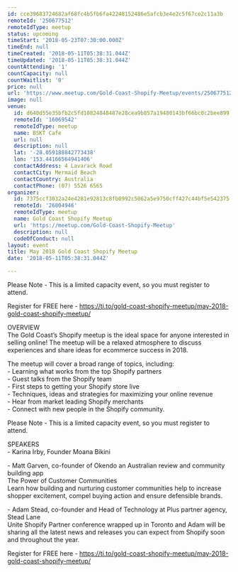 ```yaml
---
id: cce39683724682af68fc4b5fb6fa42248152486e5afcb3e4e2c5f67ce2c11a3b
remoteId: '250677512'
remoteIdType: meetup
status: upcoming
timeStart: '2018-05-23T07:30:00.000Z'
timeEnd: null
timeCreated: '2018-05-11T05:38:31.044Z'
timeUpdated: '2018-05-11T05:38:31.044Z'
countAttending: '1'
countCapacity: null
countWaitlist: '0'
price: null
url: 'https://www.meetup.com/Gold-Coast-Shopify-Meetup/events/250677512/'
image: null
venue:
  id: d640d55e35bfb2c5fd10824848487e28cea9b857a19480143bf66bc0c2bee899
  remoteId: '16069542'
  remoteIdType: meetup
  name: BSKT Cafe
  url: null
  description: null
  lat: '-28.059188842773438'
  lon: '153.44166564941406'
  contactAddress: 4 Lavarack Road
  contactCity: Mermaid Beach
  contactCountry: Australia
  contactPhone: (07) 5526 6565
organizer:
  id: 7375ccf3032a24e4281e92813c8fb0992c5062a5e9750cff427c44bf5e542375
  remoteId: '26804946'
  remoteIdType: meetup
  name: Gold Coast Shopify Meetup
  url: 'https://meetup.com/Gold-Coast-Shopify-Meetup'
  description: null
  codeOfConduct: null
layout: event
title: May 2018 Gold Coast Shopify Meetup
date: '2018-05-11T05:38:31.044Z'

---
```

<p>Please Note - This is a limited capacity event, so you must register to attend.</p> <p>Register for FREE here - <a href="https://ti.to/gold-coast-shopify-meetup/may-2018-gold-coast-shopify-meetup/" class="linkified">https://ti.to/gold-coast-shopify-meetup/may-2018-gold-coast-shopify-meetup/</a></p> <p>OVERVIEW<br/>The Gold Coast’s Shopify meetup is the ideal space for anyone interested in selling online! The meetup will be a relaxed atmosphere to discuss experiences and share ideas for ecommerce success in 2018.</p> <p>The meetup will cover a broad range of topics, including:<br/>- Learning what works from the top Shopify partners<br/>- Guest talks from the Shopify team<br/>- First steps to getting your Shopify store live<br/>- Techniques, ideas and strategies for maximizing your online revenue<br/>- Hear from market leading Shopify merchants<br/>- Connect with new people in the Shopify community.</p> <p>Please Note - This is a limited capacity event, so you must register to attend.</p> <p>SPEAKERS<br/>- Karina Irby, Founder Moana Bikini</p> <p>- Matt Garven, co-founder of Okendo an Australian review and community building app<br/>The Power of Customer Communities<br/>Learn how building and nurturing customer communities help to increase shopper excitement, compel buying action and ensure defensible brands.</p> <p>- Adam Stead, co-founder and Head of Technology at Plus partner agency, Stead Lane<br/>Unite Shopify Partner conference wrapped up in Toronto and Adam will be sharing all the latest news and releases you can expect from Shopify soon and throughout the year.</p> <p>Register for FREE here - <a href="https://ti.to/gold-coast-shopify-meetup/may-2018-gold-coast-shopify-meetup/" class="linkified">https://ti.to/gold-coast-shopify-meetup/may-2018-gold-coast-shopify-meetup/</a></p>
